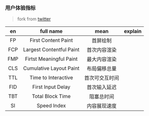 ### 用户体验指标

> fork from [twitter](https://twitter.com/Barret_China/status/1281198914796830721)

|  en   |        full name         |      mean      | explain |
| :---: | :----------------------: | :------------: | :-----: |
|  FP   |   First Content Paint    |    首屏绘制    |         |
|  FCP  | Largest Contentful Paint |  首次内容渲染  |         |
|  FMP  | Firtst Meaningful Paint  |  最大内容渲染  |         |
|  CLS  | Cumulative Layout Paint  |  布局偏移总量  |         |
|  TTL  |   Time to Interactive    | 首次可交互时间 |         |
|  FID  |    First Input Delay     |  首次输入延迟  |         |
|  TBT  |     Total Block Time     |   阻塞总时间   |         |
|  SI   |       Speed Index        |  内容展现速度  |         |